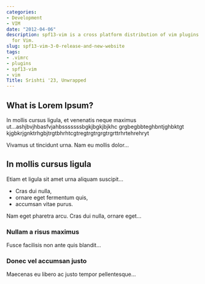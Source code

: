 ```yaml
---
categories:
- Development
- VIM
date: "2012-04-06"
description: spf13-vim is a cross platform distribution of vim plugins and resources
  for Vim.
slug: spf13-vim-3-0-release-and-new-website
tags:
- .vimrc
- plugins
- spf13-vim
- vim
Title: Srishti '23, Unwrapped
---
```


## What is Lorem Ipsum?
In mollis cursus ligula, et venenatis neque maximus ut...ashjbvjhbasfvjahbsssssssbgkjbgkjbjkhc grgbegbbteghbntjghbktgt kjgbkrjgnktrhgbjtrgtbhrhtcgtregtrgtrgrgtrgrttrhrtehrehryt

Vivamus ut tincidunt urna. Nam eu mollis dolor...

## In mollis cursus ligula
Etiam et ligula sit amet urna aliquam suscipit...

- Cras dui nulla,
- ornare eget fermentum quis, 
- accumsan vitae purus.

Nam eget pharetra arcu. Cras dui nulla, ornare eget...

### Nullam a risus maximus
Fusce facilisis non ante quis blandit...

### Donec vel accumsan justo
Maecenas eu libero ac justo tempor pellentesque...

